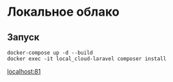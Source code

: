 # Локальное облако

## Запуск
```shell
docker-compose up -d --build
docker exec -it local_cloud-laravel composer install
```
[localhost:81](http://localhost:81)